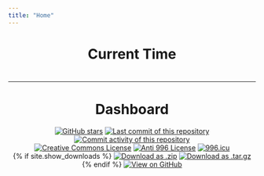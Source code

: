 ```yaml
---
title: "Home"
---
```


<script src="./assets/scripts/time.js" type="text/javascript"></script>
<center><h1>Current Time</h1></center>
<center><h1><div id="CurrentTime"></div></h1></center>

------

# <center>Dashboard</center>

<center>
 <a href="https://github.com/livcm/livcm.github.io/stargazers" title="GitHub Stars"><img src="https://img.shields.io/github/stars/livcm/livcm.github.io.svg?style=for-the-badge&color=yellow&logo=github" alt="GitHub stars" /></a> <a href="https://github.com/livcm/livcm.github.io/commits/main" title="Last commit of this repository"><img src="https://img.shields.io/github/last-commit/livcm/livcm.github.io.svg?style=for-the-badge" alt="Last commit of this repository" /></a> <a href="https://github.com/livcm/livcm.github.io/commits/main" title="Commit activity of this repository"><img src="https://img.shields.io/github/commit-activity/w/livcm/livcm.github.io.svg?label=commit%20activity&style=for-the-badge" alt="Commit activity of this repository" /></a> 
</center>

<center>
  <a title="Creative Commons License" href="http://creativecommons.org/licenses/by-nc-nd/4.0/"><img alt="Creative Commons License" src="https://img.shields.io/badge/BY--NC--ND-4.0-orange.svg?style=for-the-badge&logo=creativecommons" /></a> <a href="https://github.com/livcm/livcm.github.io/blob/main/LICENSE" title="Anti 996 License"><img src="https://img.shields.io/badge/license-Anti%20996-red.svg?style=for-the-badge" alt="Anti 996 License" /></a> <a href="https://996.icu" title="996.icu"><img src="https://img.shields.io/badge/link-996.icu-red.svg?style=for-the-badge" alt="996.icu" /></a>
</center>

<center>
  <section id="downloads">
    {% if site.show_downloads %}
      <a href="{{ site.github.zip_url }}" title="Download as .zip"><img src="https://img.shields.io/badge/Download%20as-.zip-green.svg?style=for-the-badge" alt="Download as .zip"></a> <a href="{{ site.github.tar_url }}" title="Download as .tar.gz"><img src="https://img.shields.io/badge/Download%20as-.tar.gz-green.svg?style=for-the-badge" alt="Download as .tar.gz"></a>
    {% endif %}
      <a href="{{ site.github.repository_url }}" title="View on GitHub"><img src="https://img.shields.io/badge/View%20on-GitHub-brightgreen.svg?logo=github&style=for-the-badge" alt="View on GitHub"></a>
  </section>  
</center>